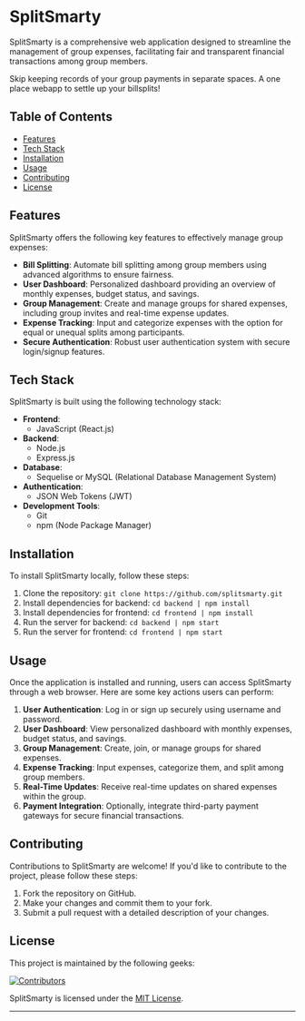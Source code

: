 # SplitSmarty

SplitSmarty is a comprehensive web application designed to streamline the management of group expenses, facilitating fair and transparent financial transactions among group members.

Skip keeping records of your group payments in separate spaces. A one place webapp to settle up your billsplits!

## Table of Contents

- [Features](#features)
- [Tech Stack](#tech-stack)
- [Installation](#installation)
- [Usage](#usage)
- [Contributing](#contributing)
- [License](#license)

## Features

SplitSmarty offers the following key features to effectively manage group expenses:

- **Bill Splitting**: Automate bill splitting among group members using advanced algorithms to ensure fairness.
- **User Dashboard**: Personalized dashboard providing an overview of monthly expenses, budget status, and savings.
- **Group Management**: Create and manage groups for shared expenses, including group invites and real-time expense updates.
- **Expense Tracking**: Input and categorize expenses with the option for equal or unequal splits among participants.
- **Secure Authentication**: Robust user authentication system with secure login/signup features.

## Tech Stack

SplitSmarty is built using the following technology stack:

- **Frontend**:
  - JavaScript (React.js)
- **Backend**:
  - Node.js
  - Express.js
- **Database**:
  - Sequelise or MySQL (Relational Database Management System)
- **Authentication**:
  - JSON Web Tokens (JWT)
- **Development Tools**:
  - Git
  - npm (Node Package Manager)

## Installation

To install SplitSmarty locally, follow these steps:

1. Clone the repository: `git clone https://github.com/splitsmarty.git`
2. Install dependencies for backend: `cd backend | npm install`
3. Install dependencies for frontend: `cd frontend | npm install`
4. Run the server for backend: `cd backend | npm start`
5. Run the server for frontend: `cd frontend | npm start`


## Usage

Once the application is installed and running, users can access SplitSmarty through a web browser. Here are some key actions users can perform:

1. **User Authentication**: Log in or sign up securely using username and password.
2. **User Dashboard**: View personalized dashboard with monthly expenses, budget status, and savings.
3. **Group Management**: Create, join, or manage groups for shared expenses.
4. **Expense Tracking**: Input expenses, categorize them, and split among group members.
5. **Real-Time Updates**: Receive real-time updates on shared expenses within the group.
6. **Payment Integration**: Optionally, integrate third-party payment gateways for secure financial transactions.

## Contributing

Contributions to SplitSmarty are welcome! If you'd like to contribute to the project, please follow these steps:

1. Fork the repository on GitHub.
2. Make your changes and commit them to your fork.
3. Submit a pull request with a detailed description of your changes.

## License

This project is maintained by the following geeks:

[![Contributors](https://contributors-img.web.app/image?repo=komalgt13/SplitSmarty)](https://github.com/komalgt13/SplitSmarty/graphs/contributors)

SplitSmarty is licensed under the [MIT License](LICENSE).

---
